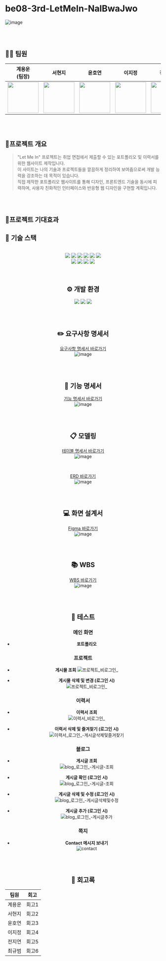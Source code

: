 # be08-3rd-LetMeIn-NalBwaJwo

![image](https://github.com/user-attachments/assets/0725d434-5bb7-4137-9a1b-dc982e7b6c1b)



<br>
<br>

## 👨‍💻 팀원 
|계용운<br>(팀장)|서현지|윤호연|이지정|전지연|최규범|
|:---:|:---:|:---:|:---:|:---:|:---:|
|<img src="https://avatars.githubusercontent.com/u/76439014?v=4" width="100" height="100"/>|<img src="https://avatars.githubusercontent.com/u/136338584?v=4" width="100" height="100"/>|<img src="https://avatars.githubusercontent.com/u/84115607?v=4" width="100" height="100"/>|<img src="https://avatars.githubusercontent.com/u/80452437?v=4" width="100" height="100"/>|<img src="https://avatars.githubusercontent.com/u/101792825?v=4" width="100" height="100"/>|<img src="https://avatars.githubusercontent.com/u/122086362?v=4" width="100" height="100"/>|

<br>
<br>

## 📜프로젝트 개요
> "Let Me In" 프로젝트는 취업 면접에서 제출할 수 있는 포트폴리오 및 이력서를 위한 웹사이트 제작입니다. <br>
이 사이트는 나의 기술과 프로젝트들을 깔끔하게 정리하여 보여줌으로써 개발 능력을 강조하는 데 목적이 있습니다. <br>
직접 제작한 포트폴리오 웹사이트를 통해 디자인, 프론트엔드 기술을 동시에 피력하며, 사용자 친화적인 인터페이스와 반응형 웹 디자인을 구현할 계획입니다.

<br>
<br>

## 🌟프로젝트 기대효과


## 🔧 기술 스택 
<br>
<div align="center"><img src="https://img.shields.io/badge/html5-E34F26?style=for-the-badge&logo=html5&logoColor=white"/> <img src="https://img.shields.io/badge/css-1572B6?style=for-the-badge&logo=css3&logoColor=white"/> <img src="https://img.shields.io/badge/javascript-F7DF1E?style=for-the-badge&logo=javascript&logoColor=white"/> <img src="https://img.shields.io/badge/vue.js-4FC08D?style=for-the-badge&logo=vue.js&logoColor=white"/> <img src="https://img.shields.io/badge/bootstrap-7952B3?style=for-the-badge&logo=bootstrap&logoColor=white"> <img src="https://img.shields.io/badge/figma-F24E1E?style=for-the-badge&logo=figma&logoColor=white"/> <br> <img src="https://img.shields.io/badge/nginx-009639?style=for-the-badge&logo=nginx&logoColor=white"/> <img src="https://img.shields.io/badge/java-007396?style=for-the-badge&logo=java&logoColor=white"> <img src="https://img.shields.io/badge/springboot-6DB33F?style=for-the-badge&logo=springboot&logoColor=white"/> <img src="https://img.shields.io/badge/MariaDB-003545?style=for-the-badge&logo=mariadb&logoColor=white"/><br>


<br>
<br>

## ⚙️ 개발 환경
<img src="https://img.shields.io/badge/github-181717?style=for-the-badge&logo=github&logoColor=white"> <img src="https://img.shields.io/badge/Notion-%23000000.svg?style=for-the-badge&logo=notion&logoColor=white"> <img src="https://img.shields.io/badge/Postman-FF6C37?style=for-the-badge&logo=postman&logoColor=white">

<br>
<br>

## ✏️ 요구사항 명세서 
[요구사항 명세서 바로가기](https://docs.google.com/spreadsheets/d/1N5Ki46fUt2ips9-_E4Fl_BENWiWv6BDpHgMQuWn-99Q/edit?gid=0#gid=0)<br>
![image](https://github.com/user-attachments/assets/79bc81b2-52d3-4497-9704-76d02dd481f9)


<br>
<br>

## 📁 기능 명세서
[기능 명세서 바로가기](https://docs.google.com/spreadsheets/d/1N5Ki46fUt2ips9-_E4Fl_BENWiWv6BDpHgMQuWn-99Q/edit?gid=1210692566#gid=1210692566)<br>
![image](https://github.com/user-attachments/assets/3211f3b0-4447-4736-9629-d83be76ab902)



<br>
<br>

## 📋 모델링
[테이블 명세서 바로가기](https://docs.google.com/spreadsheets/d/1N5Ki46fUt2ips9-_E4Fl_BENWiWv6BDpHgMQuWn-99Q/edit?gid=1603772059#gid=1603772059)<br>
![image](https://github.com/user-attachments/assets/c98dad27-5fb6-4402-8a22-340d36f12897)

<br>

[ERD 바로가기](https://www.erdcloud.com/d/bHwGquKuqyZhcPCKa)<br>
![image](https://github.com/user-attachments/assets/7da6d7d5-9afd-4305-ab58-be7cb6b86879)


<br>
<br>

## 💻 화면 설계서 
[Figma 바로가기](https://www.figma.com/design/EV81DsJRDIgnZxRSLyqw3A/Untitled?node-id=0-1&t=IAdWOXM1TXy2L9wM-0)<br>
![image](https://github.com/user-attachments/assets/1d2b8fcb-e228-4012-bfd5-576cb3dd7664)


<br>
<br>

## 📚 WBS
[WBS 바로가기](https://docs.google.com/spreadsheets/d/1N5Ki46fUt2ips9-_E4Fl_BENWiWv6BDpHgMQuWn-99Q/edit?gid=1210692566#gid=1210692566)<br>
![image](https://github.com/user-attachments/assets/b074a957-5f70-4744-8a7c-b0df198c4e73)



<br>
<br>

## 📌 테스트 

### 메인 화면
- **포트폴리오**

### 프로젝트
- **게시물 조회**
  ![프로젝트_비로그인_](https://github.com/user-attachments/assets/f2c72f87-c4b1-449f-89a9-17b8b5f47569)

- **게시물 삭제 및 변경 (로그인 시)**  
  ![프로젝트_비로그인_](https://github.com/user-attachments/assets/fff8a0e2-c72a-4d80-85d4-748a3ba8ac41)

### 이력서
- **이력서 조회**  
  ![이력서_비로그인_](https://github.com/user-attachments/assets/ed835394-99d1-41a0-abd3-b8bd43a4eab7)

- **이력서 삭제 및 즐겨찾기 (로그인 시)**  
  ![이력서_로그인_-게시글삭제및즐겨찾기](https://github.com/user-attachments/assets/cd851000-5aee-45ac-97c5-28a120e07f9e)

### 블로그
- **게시글 조회**  
  ![blog_로그인_-게시글-조회](https://github.com/user-attachments/assets/0f2b85d3-23c7-485e-85d5-08e8d5978527)

- **게시글 확인 (로그인 시)**  
  ![blog_로그인_-게시글-조회](https://github.com/user-attachments/assets/26e201c5-9dd6-4a7b-b2d3-44e8feddbab0)

- **게시글 삭제 및 수정 (로그인 시)**  
  ![blog_로그인_-게시글삭제및수정](https://github.com/user-attachments/assets/92446fe2-b821-4753-8d7b-45678f015e7a)

- **게시글 추가 (로그인 시)**  
  ![blog_로그인_-게시글추가](https://github.com/user-attachments/assets/48e351c7-2f1a-4436-bab1-fea67bd67989)

### 쪽지
- **Contact 메시지 보내기**  
  ![contact](https://github.com/user-attachments/assets/092843f9-8471-4065-b84b-58f62a6d7f1f)




<br>
<br>

## 💬 회고록

| 팀원 | 회고 |
| :--: | :--: |
| 계용운 | 회고1 |
| 서현지 | 회고2 |
| 윤호연 | 회고3 |
| 이지정 | 회고4 |
| 전지연 | 회고5 |
| 최규범 | 회고6 |
